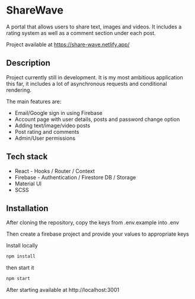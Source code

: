 # ShareWave

A portal that allows users to share text, images and videos. It includes a rating system as well as a comment section under each post.

Project available at https://share-wave.netlify.app/

## Description

Project currently still in development. It is my most ambitious application this far, it includes a lot of asynchronous requests and conditional rendering.

The main features are:

- Email/Google sign in using Firebase
- Account page with user details, posts and password change option
- Adding text/image/video posts
- Post rating and comments
- Admin/User permissions

## Tech stack

- React - Hooks / Router / Context
- Firebase - Authentication / Firestore DB / Storage
- Material UI
- SCSS

## Installation
After cloning the repository, copy the keys from .env.example into .env

Then create a firebase project and provide your values to appropriate keys

Install locally
```sh
npm install
```
then start it

```sh
npm start
```
After starting available at http://localhost:3001
